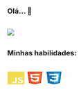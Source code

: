 ### Olá... 👋
##

<div>
<a href="https://github.com/romulobp">
  <img align="center" src="https://github-readme-stats.vercel.app/api?username=romulobp&show_icons=true&theme=dark" />
</a>
 </div>

##
### Minhas habilidades:
<div style="display: inline_block"><br>
  <img align="center" height="30" width="40" src="https://raw.githubusercontent.com/devicons/devicon/master/icons/javascript/javascript-plain.svg">
  <img align="center" height="30" width="40" src="https://raw.githubusercontent.com/devicons/devicon/master/icons/html5/html5-original.svg">
  <img align="center" height="30" width="40" src="https://raw.githubusercontent.com/devicons/devicon/master/icons/css3/css3-original.svg">
</div>
